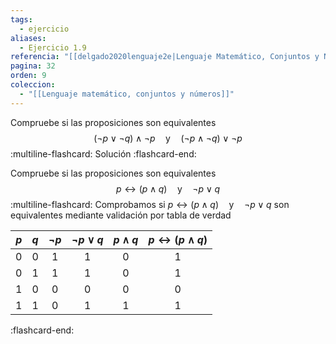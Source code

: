 ```yaml
---
tags:
  - ejercicio
aliases:
  - Ejercicio 1.9
referencia: "[[delgado2020lenguaje2e|Lenguaje Matemático, Conjuntos y Números (2a ed)]]"
pagina: 32
orden: 9
coleccion:
  - "[[Lenguaje matemático, conjuntos y números]]"
---
```

Compruebe si las proposiciones son equivalentes
$$(\neg p \lor \neg q) \land \neg p \hspace{1em} \text{y} \hspace{1em} (\neg p \land \neg q) \lor \neg p$$
:multiline-flashcard:
Solución
:flashcard-end:

Compruebe si las proposiciones son equivalentes
$$p \leftrightarrow (p \land q) \hspace{1em} \text{y} \hspace{1em} \neg p \lor q$$
:multiline-flashcard:
Comprobamos si $p \leftrightarrow (p \land q) \hspace{1em} \text{y} \hspace{1em} \neg p \lor q$ son equivalentes mediante validación por tabla de verdad

| $p$ | $q$ | $\neg p$ | $\neg p \lor q$ | $p \land q$ | $p \leftrightarrow (p \land q)$ |
| :-: | :-: | :------: | :-------------: | :---------: | :-----------------------------: |
|  0  |  0  |    1     |        1        |      0      |                1                |
|  0  |  1  |    1     |        1        |      0      |                1                |
|  1  |  0  |    0     |        0        |      0      |                0                |
|  1  |  1  |    0     |        1        |      1      |                1                |
:flashcard-end: